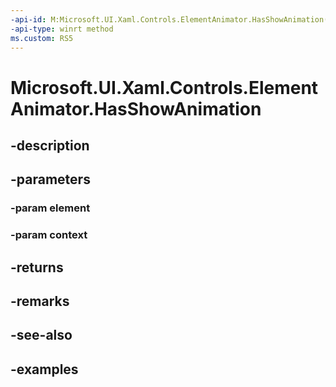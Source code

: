 ```yaml
---
-api-id: M:Microsoft.UI.Xaml.Controls.ElementAnimator.HasShowAnimation(Windows.UI.Xaml.UIElement,Microsoft.UI.Xaml.Controls.AnimationContext)
-api-type: winrt method
ms.custom: RS5
---
```


<!-- Method syntax.
public bool ElementAnimator.HasShowAnimation(UIElement element, AnimationContext context)
-->

# Microsoft.UI.Xaml.Controls.ElementAnimator.HasShowAnimation

## -description

## -parameters
### -param element

### -param context

## -returns

## -remarks

## -see-also

## -examples

